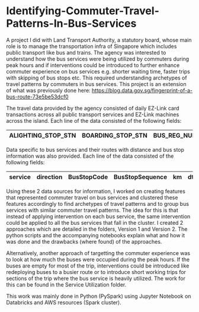 # Identifying-Commuter-Travel-Patterns-In-Bus-Services
A project I did with Land Transport Authority, a statutory board, whose main role is to manage the transportation infra of Singapore which includes public transport like bus and trains. The agency was interested to understand how the bus services were being utilized by commuters during peak hours and if interventions could be introduced to further enhance commuter experience on bus services e.g. shorter waiting time, faster trips with skipping of bus stops etc. This required understanding archetypes of travel patterns by commuters in bus services. This project is an extension of what was previously done here: https://blog.data.gov.sg/fingerprint-of-a-bus-route-73e5be53dcf0

The travel data provided by the agency consisted of daily EZ-Link card transactions across all public transport services and EZ-Link machines across the island. Each line of the data consisted of the following fields:

| ALIGHTING_STOP_STN | BOARDING_STOP_STN | BUS_REG_NUM | Bus_Trip_Num | Direction | JOURNEY_ID   | Ride_Distance | TRAVEL_MODE | Year | tap_in_time                   | tap_out_time                  | Srvc_Number | Date       |
|--------------------|-------------------|-------------|--------------|-----------|--------------|---------------|-------------|------|-------------------------------|-------------------------------|-------------|------------|

Data specific to bus services and their routes with distance and bus stop information was also provided. Each line of the data consisted of the following fields:

| service | direction | BusStopCode | BusStopSequence | km   | dt_from    | dt_to      |
|---------|-----------|-------------|-----------------|------|------------|------------|

Using these 2 data sources for information, I worked on creating features that represented commuter travel on bus services and clustered these features accordingly to find archetypes of travel patterns and to group bus services with similar commuter travel patterns. The idea for this is that instead of applying intervention on each bus service, the same intervention could be applied to all the bus services that fall in the cluster. I created 2 approaches which are detailed in the folders, Version 1 and Version 2. The python scripts and the accompanying notebooks explain what and how it was done and the drawbacks (where found) of the approaches.

Alternatively, another approach of targetting the commuter experience was to look at how much the buses were occupied during the peak hours. If the buses are empty for most of the trip, interventions could be introduced like redeploying buses to a busier route or to introduce short working trips for sections of the trip where the bus service is heavily utilized. The work for this can be found in the Service Utilization folder. 

This work was mainly done in Python (PySpark) using Jupyter Notebook on Databricks and AWS resources (Spark cluster).
